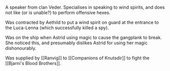 A speaker from clan Veder. Specialises in speaking to wind spirits, and does not like (or is unable?) to perform offensive hexes.

Was contracted by Aethild to put a wind spirit on guard at the entrance to the Luca-Lenna (which successfully killed a spy).

Was on the ship when Astrid using magic to cause the gangplank to break. She noticed this, and presumably dislikes Astrid for using her magic dishonourably.

Was supplied by [[Ranvig]] to [[Companions of Knutsdir]] to fight the [[Bjarni's Blood Brothers]].